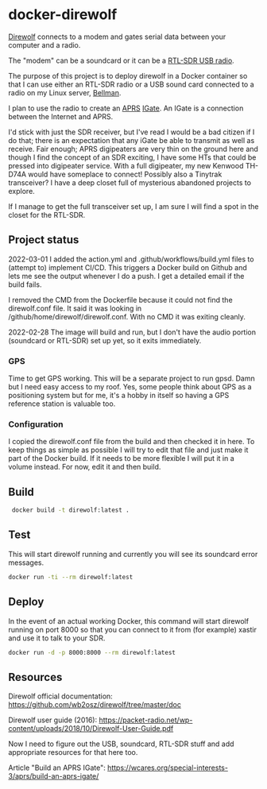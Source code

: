 # docker-direwolf

[Direwolf](https://github.com/wb2osz/direwolf) connects to a modem
and gates serial data between your computer and a radio.

The "modem" can be a soundcard or it can be a [RTL-SDR USB radio](https://www.rtl-sdr.com).

The purpose of this project is to deploy direwolf in
a Docker container so that I can use either an RTL-SDR radio
or a USB sound card connected to a radio on my Linux server, [Bellman]().

I plan to use the radio to create an [APRS](https://aprs.org) [IGate](http://www.aprs-is.net/IGating.aspx).
An IGate is a connection between the Internet and APRS.

I'd stick with just the SDR receiver, but I've read I would be a bad
citizen if I do that; there is an expectation that any iGate be able
to transmit as well as receive. Fair enough; APRS digipeaters are very
thin on the ground here and though I find the concept of an SDR
exciting, I have some HTs that could be pressed into digipeater
service. With a full digipeater, my new Kenwood TH-D74A would have
someplace to connect!  Possibly also a Tinytrak transceiver? I have a
deep closet full of mysterious abandoned projects to explore.

If I manage to get the full transceiver set up, I am sure I will find
a spot in the closet for the RTL-SDR.

## Project status

2022-03-01 I added the action.yml and .github/workflows/build.yml files
to (attempt to) implement CI/CD.
This triggers a Docker build on Github and lets me see the output
whenever I do a push. I get a detailed email if the build fails.

I removed the CMD from the Dockerfile because it could not find the direwolf.conf file. It said it was looking in /github/home/direwolf/direwolf.conf. With no CMD it was exiting cleanly.


2022-02-28 The image will build and run, but I don't have the audio portion (soundcard or RTL-SDR)
set up yet, so it exits immediately.

### GPS

Time to get GPS working. This will be a separate project to run gpsd.
Damn but I need easy access to my roof. Yes, some people think about
GPS as a positioning system but for me, it's a hobby in itself so
having a GPS reference station is valuable too.

### Configuration

I copied the direwolf.conf file from the build and then checked it in here.
To keep things as simple as possible I will try to edit that file and just
make it part of the Docker build. If it needs to be more flexible I will
put it in a volume instead. For now, edit it and then build.

## Build

```bash
 docker build -t direwolf:latest .
```

## Test

This will start direwolf running and currently you will see its soundcard error messages.
```bash
docker run -ti --rm direwolf:latest
```

## Deploy

In the event of an actual working Docker,
this command will start direwolf running on port 8000
so that you can connect to it from (for example)
xastir and use it to talk to your SDR.

```bash
docker run -d -p 8000:8000 --rm direwolf:latest
```

## Resources

Direwolf official documentation: https://github.com/wb2osz/direwolf/tree/master/doc

Direwolf user guide (2016): https://packet-radio.net/wp-content/uploads/2018/10/Direwolf-User-Guide.pdf

Now I need to figure out the USB, soundcard, RTL-SDR stuff and add appropriate resources for that here too.

Article "Build an APRS IGate": https://wcares.org/special-interests-3/aprs/build-an-aprs-igate/

